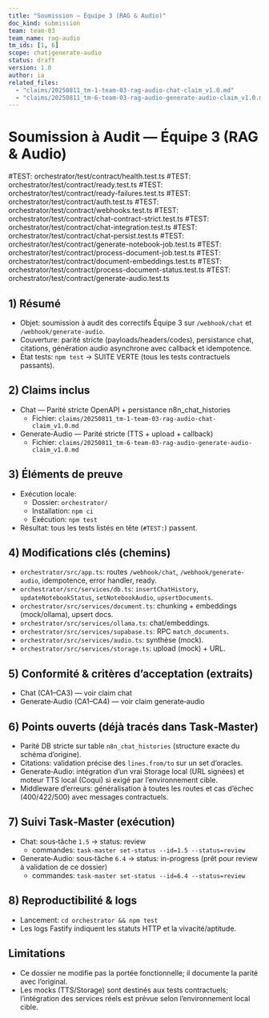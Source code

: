 ```yaml
---
title: "Soumission — Équipe 3 (RAG & Audio)"
doc_kind: submission
team: team-03
team_name: rag-audio
tm_ids: [1, 6]
scope: chat|generate-audio
status: draft
version: 1.0
author: ia
related_files:
  - "claims/20250811_tm-1-team-03-rag-audio-chat-claim_v1.0.md"
  - "claims/20250811_tm-6-team-03-rag-audio-generate-audio-claim_v1.0.md"
---
```


# Soumission à Audit — Équipe 3 (RAG & Audio)

#TEST: orchestrator/test/contract/health.test.ts
#TEST: orchestrator/test/contract/ready.test.ts
#TEST: orchestrator/test/contract/ready-failures.test.ts
#TEST: orchestrator/test/contract/auth.test.ts
#TEST: orchestrator/test/contract/webhooks.test.ts
#TEST: orchestrator/test/contract/chat-contract-strict.test.ts
#TEST: orchestrator/test/contract/chat-integration.test.ts
#TEST: orchestrator/test/contract/chat-persist.test.ts
#TEST: orchestrator/test/contract/generate-notebook-job.test.ts
#TEST: orchestrator/test/contract/process-document-job.test.ts
#TEST: orchestrator/test/contract/document-embeddings.test.ts
#TEST: orchestrator/test/contract/process-document-status.test.ts
#TEST: orchestrator/test/contract/generate-audio.test.ts

## 1) Résumé

- Objet: soumission à audit des correctifs Équipe 3 sur `/webhook/chat` et `/webhook/generate-audio`.
- Couverture: parité stricte (payloads/headers/codes), persistance chat, citations, génération audio asynchrone avec callback et idempotence.
- État tests: `npm test` → SUITE VERTE (tous les tests contractuels passants).

## 2) Claims inclus

- Chat — Parité stricte OpenAPI + persistance n8n_chat_histories
  - Fichier: `claims/20250811_tm-1-team-03-rag-audio-chat-claim_v1.0.md`
- Generate‑Audio — Parité stricte (TTS + upload + callback)
  - Fichier: `claims/20250811_tm-6-team-03-rag-audio-generate-audio-claim_v1.0.md`

## 3) Éléments de preuve

- Exécution locale:
  - Dossier: `orchestrator/`
  - Installation: `npm ci`
  - Exécution: `npm test`
- Résultat: tous les tests listés en tête (`#TEST:`) passent.

## 4) Modifications clés (chemins)

- `orchestrator/src/app.ts`: routes `/webhook/chat`, `/webhook/generate-audio`, idempotence, error handler, ready.
- `orchestrator/src/services/db.ts`: `insertChatHistory`, `updateNotebookStatus`, `setNotebookAudio`, `upsertDocuments`.
- `orchestrator/src/services/document.ts`: chunking + embeddings (mock/ollama), upsert docs.
- `orchestrator/src/services/ollama.ts`: chat/embeddings.
- `orchestrator/src/services/supabase.ts`: RPC `match_documents`.
- `orchestrator/src/services/audio.ts`: synthèse (mock).
- `orchestrator/src/services/storage.ts`: upload (mock) + URL.

## 5) Conformité & critères d’acceptation (extraits)

- Chat (CA1–CA3) — voir claim chat
- Generate‑Audio (CA1–CA4) — voir claim generate‑audio

## 6) Points ouverts (déjà tracés dans Task‑Master)

- Parité DB stricte sur table `n8n_chat_histories` (structure exacte du schéma d’origine).
- Citations: validation précise des `lines.from/to` sur un set d’oracles.
- Generate‑Audio: intégration d’un vrai Storage local (URL signées) et moteur TTS local (Coqui) si exigé par l’environnement cible.
- Middleware d’erreurs: généralisation à toutes les routes et cas d’échec (400/422/500) avec messages contractuels.

## 7) Suivi Task‑Master (exécution)

- Chat: sous‑tâche `1.5` → status: review
  - commandes: `task-master set-status --id=1.5 --status=review`
- Generate‑Audio: sous‑tâche `6.4` → status: in-progress (prêt pour review à validation de ce dossier)
  - commandes: `task-master set-status --id=6.4 --status=review`

## 8) Reproductibilité & logs

- Lancement: `cd orchestrator && npm test`
- Les logs Fastify indiquent les statuts HTTP et la vivacité/aptitude.

## Limitations

- Ce dossier ne modifie pas la portée fonctionnelle; il documente la parité avec l’original.
- Les mocks (TTS/Storage) sont destinés aux tests contractuels; l’intégration des services réels est prévue selon l’environnement local cible. 